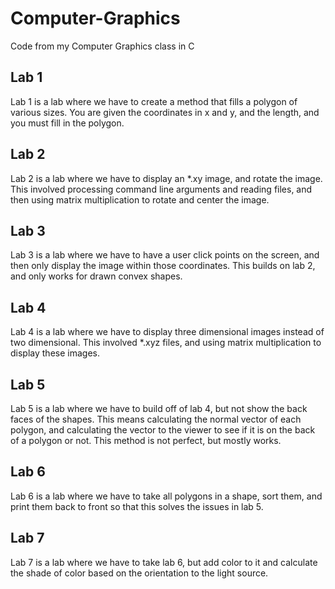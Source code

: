 # Computer-Graphics
Code from my Computer Graphics class in C

## Lab 1
Lab 1 is a lab where we have to create a method that fills a polygon of various sizes. You are given the coordinates in x and y, and the length, and you must fill in the polygon. 

## Lab 2
Lab 2 is a lab where we have to display an \*.xy image, and rotate the image. This involved processing command line arguments and reading files, and then using matrix multiplication to rotate and center the image. 

## Lab 3
Lab 3 is a lab where we have to have a user click points on the screen, and then only display the image within those coordinates. This builds on lab 2, and only works for drawn convex shapes. 

## Lab 4
Lab 4 is a lab where we have to display three dimensional images instead of two dimensional. This involved \*.xyz files, and using matrix multiplication to display these images. 

## Lab 5
Lab 5 is a lab where we have to build off of lab 4, but not show the back faces of the shapes. This means calculating the normal vector of each polygon, and calculating the vector to the viewer to see if it is on the back of a polygon or not. This method is not perfect, but mostly works. 

## Lab 6
Lab 6 is a lab where we have to take all polygons in a shape, sort them, and print them back to front so that this solves the issues in lab 5. 

## Lab 7
Lab 7 is a lab where we have to take lab 6, but add color to it and calculate the shade of color based on the orientation to the light source. 

